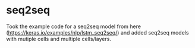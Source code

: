 # seq2seq

Took the example code for a seq2seq model from here (https://keras.io/examples/nlp/lstm_seq2seq/) and added seq2seq models
with mutiple cells and multiple cells/layers.
